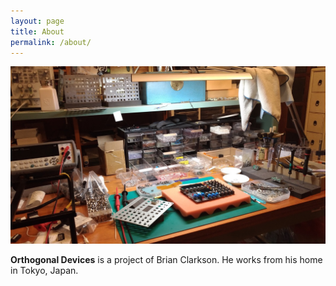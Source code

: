 ```yaml
---
layout: page
title: About
permalink: /about/
---
```

![workspace](/images/workspace.jpg)

**Orthogonal Devices** is a project of Brian Clarkson.  He works from his home in Tokyo, Japan.